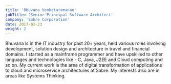```yaml
---
title: 'Bhuvana Venkataramanan'
jobTitle: 'Senior Principal Software Architect'
company: 'Sabre Corporation'
date: 2017-03-23
weight: 2
---
```

Bhuvana is in the IT industry for past 20+ years, held various roles involving development, solution design and architecture in travel and financial domains. I started as a mainframe programmer and have upskilled to other languages and technologies like - C, Java, J2EE and Cloud computing and so on. My current work is the area of digital transformation of applications to cloud and microservice architectures at Sabre. My interests also are in areas like Systems Thinking.
